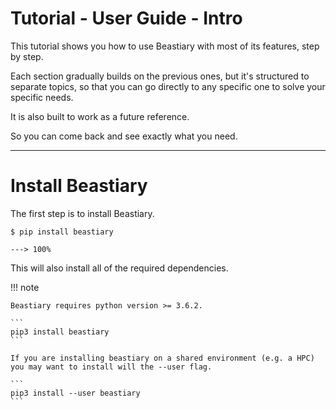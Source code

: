 # Tutorial - User Guide - Intro

This tutorial shows you how to use Beastiary with most of its features, step by step.

Each section gradually builds on the previous ones, but it's structured to separate topics, so that you can go directly to any specific one to solve your specific needs.

It is also built to work as a future reference.

So you can come back and see exactly what you need.

---

# Install Beastiary

The first step is to install Beastiary.


<div class="termy">

```console
$ pip install beastiary

---> 100%
```

</div>

This will also install all of the required dependencies. 

!!! note
    
    Beastiary requires python version >= 3.6.2.

    ```
    pip3 install beastiary
    ```

    If you are installing beastiary on a shared environment (e.g. a HPC) you may want to install will the --user flag.

    ```
    pip3 install --user beastiary
    ```
